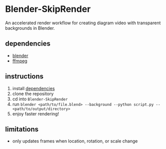 # Blender-SkipRender
An accelerated render workflow for creating diagram video with transparent backgrounds in Blender.

## dependencies
- [blender](https://www.blender.org/)
- [ffmpeg](https://www.ffmpeg.org/)

## instructions
1. install [dependencies](#dependencies)
2. clone the repository
3. cd into `Blender-SkipRender`
4. run `blender <path/to/file.blend> --background --python script.py -- <path/to/output/directory>`
5. enjoy faster rendering!

## limitations
- only updates frames when location, rotation, or scale change
